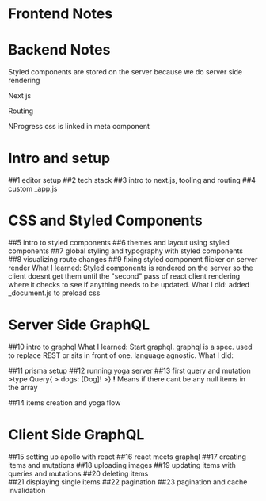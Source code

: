 # Frontend Notes

# Backend Notes
Styled components 
    are stored on the server because we do server side rendering

Next js

   Routing

NProgress
    css is linked in meta component 
# Intro and setup
 ##1 editor setup
 ##2 tech stack
 ##3 intro to next.js, tooling and routing
 ##4 custom _app.js
# CSS and Styled Components
 ##5 intro to styled components
 ##6 themes and layout using styled components
 ##7 global styling and typography with styled components
 ##8 visualizing route changes
 ##9 fixing styled component flicker on server render
    What I learned: Styled components is rendered on the server so the client doesnt get them until the "second" pass of react client rendering where it checks to see if anything needs to be updated.
    What I did: added _document.js to preload css
# Server Side GraphQL    
 ##10 intro to graphql
    What I learned: Start graphql. graphql is a spec. used to replace REST or sits in front of one. language agnostic. 
    What I did:
    
 ##11 prisma setup
 ##12 running yoga server
 ##13 first query and mutation
    >type Query{
    >   dogs: [Dog]!
    >}
    __!__ Means if there cant be any null items in the array

 ##14 items creation and yoga flow
# Client Side GraphQL 
 ##15 setting up apollo with react
 ##16 react meets graphql
 ##17 creating items and mutations
 ##18 uploading images
 ##19 updating items with queries and mutations
 ##20 deleting items   
 ##21 displaying single items
 ##22 pagination
 ##23 pagination and cache invalidation